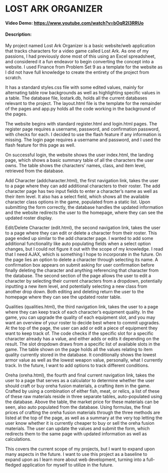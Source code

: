 # LOST ARK ORGANIZER
#### Video Demo: https://www.youtube.com/watch?v=bOqR2l3RRUo
#### Description:
My project named Lost Ark Organizer is a basic website/web application that tracks characters for a video game called Lost Ark. As one of my passions, I had previously done most of this using an Excel spreadsheet, and considered it a fun endeavor to begin converting the concept into a website.  I used Finance from Problem Set 9 as a template for the website as I did not have full knowledge to create the entirety of the project from scratch.

It has a standard styles.css file with some edited values, mainly for alternating table row backgrounds as well as highlighting specific values in a table.  The database file, lostark.db, holds all the current databases relevant to the project. The layout.html file is the template for the remainder of the pages and app.py holds all the code working in the background of the pages.

The website begins with standard register.html and login.html pages.  The register page requires a username, password, and confirmation password, with checks for each. I decided to use the flash feature if any information is missing.  The login page requires a username and password, and I used the flash feature for this page as well.

On successful login, the website shows the user index.html, the landing page, which shows a basic summary table of all the characters the user owns.   The table shows the characters’ names, class, and item level, retrieved from the database.

Add Character (addcharacter.html), the first navigation link, takes the user to a page where they can add additional characters to their roster.  The add character page has two input fields to enter a character’s name as well as their item level.  It also has a select field, which shows all the available character class options in the game, populated from a static list.  Upon submitting the form correctly, the database handles the updated information and the website redirects the user to the homepage, where they can see the updated roster display.

Edit/Delete Character (edit.html), the second navigation link, takes the user to a page where they can edit or delete a character from their roster.  This page ended up similar to the add character page.  I wanted to add some additional functionality like auto populating fields when a select option changes, but I could not figure it out with the scope of my knowledge.  I read that I need AJAX, which is something I hope to incorporate in the future.  On the page lies an option to delete a character through selecting its name.  A confirmation box appears on submit asking for user confirmation before finally deleting the character and anything referencing that character from the database.  The second section of the page allows the user to edit a character by selecting their current characters from a dropdown, potentially inputting a new item level, and potentially selecting a new class from another drop down.  Both editing and deleting return the user to the homepage where they can see the updated roster table.

Qualities (qualities.html), the third navigation link, takes the user to a page where they can keep track of each character’s equipment quality.  In the game, you can upgrade the quality of each equipment slot, and you may want an overview of your roster to decide best where to commit upgrades.  At the top of the page, the user can add or edit a piece of equipment they want to keep track of. The code checks if the specific slot for a specific character already has a value, and either adds or edits it depending on the result.  The slot dropdown draws from a specific list of available slots in the game. The table shown on the page holds all the values relating to item quality currently stored in the database.  It conditionally shows the lowest armor value as well as the lowest weapon value, personally, what I currently track.  In the future, I want to add options to track different conditions.

Oreha (oreha.html), the fourth and final current navigation link, takes the user to a page that serves as a calculator to determine whether the user should craft or buy oreha fusion materials, a crafting item in the game.  Crafted by using a combination of either fish, meat, or relics, a list of these of these raw materials reside in three separate tables, auto-populated using the database.  Above the table, the market price for these materials can be seen, also auto populated from the database.  Using formulas, the final prices of crafting the oreha fusion materials through the three methods are listed at the top of the page, as well as a summary at the very top letting the user know whether it is currently cheaper to buy or sell the oreha fusion materials.  The user can update the values and submit the form, which redirects them to the same page with updated information as well as calculations.

This covers the current scope of my projects, but I want to expand upon many aspects in the future.  I want to use this project as a baseline to expand upon as I learn more about web development, turning into a full-fledged application for myself to utilize in the future.
